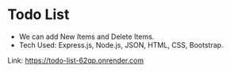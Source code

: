 # Todo List
* We can add New Items and Delete Items.
* Tech Used: Express.js, Node.js, JSON, HTML, CSS, Bootstrap.
  
Link: https://todo-list-62qp.onrender.com
